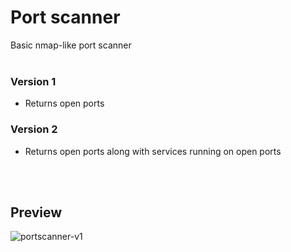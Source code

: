 <h1>Port scanner</h1>
Basic nmap-like port scanner
<br>
<br>
<h3>Version 1</h3>

- Returns open ports

<h3>Version 2</h3>

- Returns open ports along with services running on open ports
<br>
<br>
<h2>Preview</h2>

![portscanner-v1](https://user-images.githubusercontent.com/110326359/204125095-648dfb49-c84b-449a-aa18-153e3d8fb21e.png)
